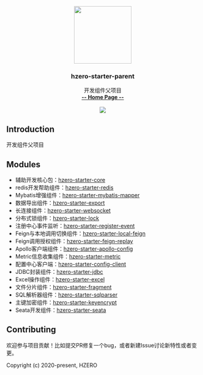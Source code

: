 <p align="center">
    <img src="https://file.open.hand-china.com/hsop-image/doc_classify/0/fed03e0fcb9d4a408d5be052fced12d1/hzero.png" width="150">
    <h3><p style="text-align:center">hzero-starter-parent</p></h3>
    <p align="center">
        开发组件父项目
        <br>
        <a href="http://open.hand-china.com/document-center"><strong>-- Home Page --</strong></a>
        <br>
        <br>
         <a href="http://www.apache.org/licenses/LICENSE-2.0">
             <img src="https://img.shields.io/github/license/alibaba/arthas.svg" >
         </a>
    </p>    
</p>


## Introduction
开发组件父项目

## Modules

* 辅助开发核心包：[hzero-starter-core](./hzero-starter-core/README.md)
* redis开发帮助组件：[hzero-starter-redis](./hzero-starter-redis/README.md)
* Mybatis增强组件：[hzero-starter-mybatis-mapper](./hzero-starter-mybatis-mapper/README.md)
* 数据导出组件：[hzero-starter-export](./hzero-starter-export/README.md)
* 长连接组件：[hzero-starter-websocket](./hzero-starter-websocket/README.md)
* 分布式锁组件：[hzero-starter-lock](./hzero-starter-lock/README.md)
* 注册中心事件监听：[hzero-starter-register-event](./hzero-starter-register-event/README.md)
* Feign与本地调用切换组件：[hzero-starter-local-feign](./hzero-starter-local-feign/README.md)
* Feign调用授权组件：[hzero-starter-feign-replay](./hzero-starter-feign-replay/README.md)
* Apollo客户端组件：[hzero-starter-apollo-config](./hzero-starter-apollo-config/README.md)
* Metric信息收集组件：[hzero-starter-metric](./hzero-starter-metric/README.md)
* 配置中心客户端：[hzero-starter-config-client](./hzero-starter-config-client/README.md)
* JDBC封装组件：[hzero-starter-jdbc](./hzero-starter-jdbc/README.md)
* Excel操作组件：[hzero-starter-excel](./hzero-starter-excel/README.md)
* 文件分片组件：[hzero-starter-fragment](./hzero-starter-fragment/README.md)
* SQL解析器组件：[hzero-starter-sqlparser](./hzero-starter-sqlparser/README.md)
* 主键加密组件：[hzero-starter-keyencrypt](./hzero-starter-keyencrypt/README.md)
* Seata开发组件：[hzero-starter-seata](./hzero-starter-seata/README.md)

## Contributing

欢迎参与项目贡献！比如提交PR修复一个bug，或者新建Issue讨论新特性或者变更。

Copyright (c) 2020-present, HZERO

